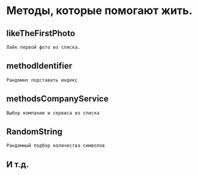 # Методы, которые помогают жить.

## likeTheFirstPhoto
    Лайк первой фото из списка.

## methodIdentifier
    Рандомно подставить индекс

## methodsCompanyService
    Выбор компании и сервиса из списка

## RandomString
    Рандомный подбор количества символов

## И т.д.